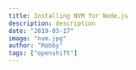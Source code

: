 ```yaml
---
title: Installing NVM for Node.js
description: description
date: "2019-03-17"
image: "nvm.jpg"
author: "Robby"
tags: ["openshift"]
---
```

<!---->
<!-- ## Step 1: Download nvm -->
<!---->
<!-- If you're on linux you may first need `curl` -->
<!---->
<!-- ``` -->
<!-- sudo apt install curl -->
<!-- ``` -->
<!---->
<!-- The following command will automatically install nvm using `curl` -->
<!---->
<!-- ``` -->
<!-- curl -o- https://raw.githubusercontent.com/creationix/nvm/v0.33.0/install.sh | bash -->
<!-- ``` -->
<!---->
<!-- ## Step 2: Verify installation -->
<!---->
<!-- ``` -->
<!-- nvm --version -->
<!-- ``` -->
<!---->
<!-- ## Install current LTS version of Node.js -->
<!---->
<!-- First we install it by running the following -->
<!---->
<!-- ``` -->
<!-- nvm install --lts -->
<!-- ``` -->
<!---->
<!-- Next we can activate it -->
<!---->
<!-- ``` -->
<!-- nvm use --lts -->
<!-- ``` -->
<!---->
<!-- ## Install latest version of Node.js -->
<!---->
<!-- First we install it by running the following -->
<!---->
<!-- ``` -->
<!-- nvm install node -->
<!-- ``` -->
<!---->
<!-- Next we can activate it -->
<!---->
<!-- ``` -->
<!-- nvm use node -->
<!-- ``` -->
<!---->
<!-- ## Add the following to your `bash_profile` -->
<!---->
<!-- The first two lines nvm adds itself to your `.bashrc` -->
<!---->
<!-- The third line will give you autocomplete with nvm which is nice -->
<!---->
<!-- I recommend adding it to your `.bash_profile` because that is typically where I add all of my exports -->
<!---->
<!-- ``` -->
<!-- export NVM_DIR="$HOME/.nvm" -->
<!-- [ -s "$NVM_DIR/nvm.sh" ] && \. "$NVM_DIR/nvm.sh"  # This loads nvm -->
<!-- [ -s "$NVM_DIR/bash_completion" ] && \. "$NVM_DIR/bash_completion"  # This loads nvm bash_completion -->
<!-- ``` -->
<!---->
<!-- ## Wrap up -->
<!---->
<!-- We now have the latest version of Node.js as well as the long term support release installed. -->
<!---->
<!-- You are free to switch between the two using the `use` command. -->
